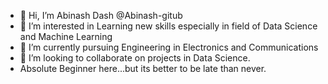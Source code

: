 - 👋 Hi, I’m Abinash Dash @Abinash-gitub 
- 👀 I’m interested in Learning new skills especially in field of Data Science and Machine Learning 
- 🌱 I’m currently pursuing Engineering in Electronics and Communications
- 💞️ I’m looking to collaborate on projects in Data Science.
- Absolute Beginner here...but its better to be late than never.

<!---
Abinash-gitub/Abinash-gitub is a ✨ special ✨ repository because its `README.md` (this file) appears on your GitHub profile.
You can click the Preview link to take a look at your changes.
--->
